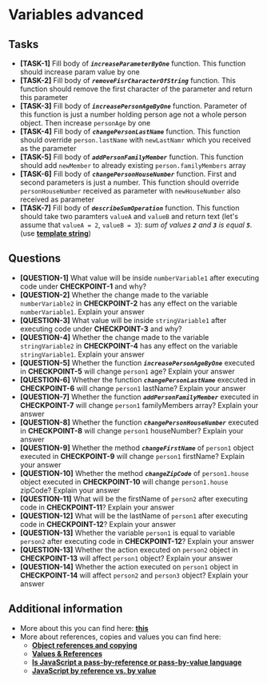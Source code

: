 # Variables advanced

## Tasks

- **[TASK-1]** Fill body of **_`increaseParameterByOne`_** function. This function should increase param value by one
- **[TASK-2]** Fill body of **_`removeFisrCharacterOfString`_** function. This function should remove the first character of the parameter and return this parameter
- **[TASK-3]** Fill body of **_`increasePersonAgeByOne`_** function. Parameter of this function is just a number holding person age not a whole person object. Then increase `personAge` by one
- **[TASK-4]** Fill body of **_`changePersonLastName`_** function. This function should override `person.lastName` with `newLastNamr` which you received as the parameter
- **[TASK-5]** Fill body of **_`addPersonFamilyMember`_** function. This function should add `newMember` to already existing `person.familyMembers` array
- **[TASK-6]** Fill body of **_`changePersonHouseNumber`_** function. First and second parameters is just a number. This function should override `personHouseNumber` received as parameter with `newHouseNumber` also received as parameter
- **[TASK-7]** Fill body of **_`describeSumOperation`_** function. This function should take two paramters `valueA` and `valueB` and return text (let's assume that `valueA = 2`, `valueB = 3`): _sum of values **`2`** and **`3`** is equal **`5`**_.(use **[template string](https://developer.mozilla.org/en-US/docs/Web/JavaScript/Reference/Template_literals)**)

## Questions

- **[QUESTION-1]** What value will be inside `numberVariable1` after executing code under **CHECKPOINT-1** and why?
- **[QUESTION-2]** Whether the change made to the variable `numberVariable2` in **CHECKPOINT-2** has any effect on the variable `numberVariable1`. Explain your answer
- **[QUESTION-3]** What value will be inside `stringVariable1` after executing code under **CHECKPOINT-3** and why?
- **[QUESTION-4]** Whether the change made to the variable `stringVariable2` in **CHECKPOINT-4** has any effect on the variable `stringVariable1`. Explain your answer
- **[QUESTION-5]** Whether the function **_`increasePersonAgeByOne`_** executed in **CHECKPOINT-5** will change `person1` age? Explain your answer
- **[QUESTION-6]** Whether the function **_`changePersonLastName`_** executed in **CHECKPOINT-6** will change `person1` lastName? Explain your answer
- **[QUESTION-7]** Whether the function **_`addPersonFamilyMember`_** executed in **CHECKPOINT-7** will change `person1` familyMembers array? Explain your answer
- **[QUESTION-8]** Whether the function **_`changePersonHouseNumber`_** executed in **CHECKPOINT-8** will change `person1` houseNumber? Explain your answer
- **[QUESTION-9]** Whether the method **_`changeFirstName`_** of `person1` object executed in **CHECKPOINT-9** will change `person1` firstName? Explain your answer
- **[QUESTION-10]** Whether the method **_`changeZipCode`_** of `person1.house` object executed in **CHECKPOINT-10** will change `person1.house` zipCode? Explain your answer
- **[QUESTION-11]** What will be the firstName of `person2` after executing code in **CHECKPOINT-11**? Explain your answer
- **[QUESTION-12]** What will be the lastName of `person1` after executing code in **CHECKPOINT-12**? Explain your answer
- **[QUESTION-13]** Whether the variable `person1` is equal to variable `person2` after executing code in **CHECKPOINT-12**? Explain your answer
- **[QUESTION-13]** Whether the action executed on `person2` object in **CHECKPOINT-13** will affect `person1` object? Explain your answer
- **[QUESTION-14]** Whether the action executed on `person1` object in **CHECKPOINT-14** will affect `person2` and `person3` object? Explain your answer

## Additional information

- More about this you can find here: **[this](https://developer.mozilla.org/en-US/docs/Web/JavaScript/Reference/Operators/this)**
- More about references, copies and values you can find here:
  - **[Object references and copying](https://javascript.info/object-copy)**
  - **[Values & References](https://www.educative.io/courses/step-up-your-js-a-comprehensive-guide-to-intermediate-javascript/7nAZrnYW9rG)**
  - **[Is JavaScript a pass-by-reference or pass-by-value language](https://stackoverflow.com/questions/518000/is-javascript-a-pass-by-reference-or-pass-by-value-language)**
  - **[JavaScript by reference vs. by value](https://stackoverflow.com/questions/6605640/javascript-by-reference-vs-by-value)**
